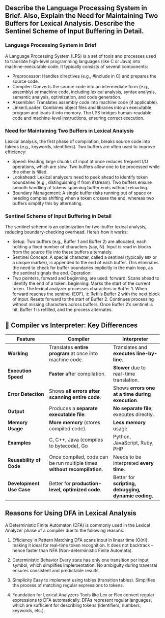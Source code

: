 ## Describe the Language Processing System in Brief. Also, Explain the Need for Maintaining Two Buffers for Lexical Analysis. Describe the Sentinel Scheme of Input Buffering in Detail.
### Language Processing System in Brief
A Language Processing System (LPS) is a set of tools and processes used to translate high-level programming languages (like C or Java) into machine-executable code. It typically consists of several components:

- Preprocessor: Handles directives (e.g., #include in C) and prepares the source code.
- Compiler: Converts the source code into an intermediate form (e.g., assembly) or machine code, including lexical analysis, syntax analysis, semantic analysis, optimization, and code generation.
- Assembler: Translates assembly code into machine code (if applicable).
- Linker/Loader: Combines object files and libraries into an executable program and loads it into memory.
The LPS bridges human-readable code and machine-level instructions, ensuring correct execution.

### Need for Maintaining Two Buffers in Lexical Analysis
Lexical analysis, the first phase of compilation, breaks source code into tokens (e.g., keywords, identifiers). Two buffers are often used to improve efficiency:

- Speed: Reading large chunks of input at once reduces frequent I/O operations, which are slow. Two buffers allow one to be processed while the other is filled.
- Lookahead: Lexical analyzers need to peek ahead to identify token boundaries (e.g., distinguishing if from ifstream). Two buffers ensure smooth handling of tokens spanning buffer ends without reloading.
- Boundary Management: A single buffer risks running out of space or needing complex shifting when a token crosses the end, whereas two buffers simplify this by alternating.

### Sentinel Scheme of Input Buffering in Detail
The sentinel scheme is an optimization for two-buffer lexical analysis, reducing boundary-checking overhead. Here’s how it works:

- Setup:
Two buffers (e.g., Buffer 1 and Buffer 2) are allocated, each holding a fixed number of characters (say, N).
Input is read in blocks from the source file into these buffers alternately.
- Sentinel Concept:
A special character, called a sentinel (typically `EOF` or a unique marker), is appended to the end of each buffer.
This eliminates the need to check for buffer boundaries explicitly in the main loop, as the sentinel signals the end.
Operation:
- Two pointers, forward and beginning, are used:
forward: Scans ahead to identify the end of a token.
beginning: Marks the start of the current token.
The lexical analyzer processes characters in Buffer 1. When forward reaches the sentinel (EOF), it:
Refills Buffer 2 with the next block of input.
Resets forward to the start of Buffer 2.
Continues processing without missing characters across buffers.
Once Buffer 2’s sentinel is hit, Buffer 1 is refilled, and the process alternates.


## 🔷 Compiler vs Interpreter: Key Differences

| Feature                  | **Compiler**                                                             | **Interpreter**                                      |
| ------------------------ | ------------------------------------------------------------------------ | ---------------------------------------------------- |
| **Working**              | Translates **entire program** at once into machine code.                 | Translates and **executes line-by-line**.            |
| **Execution Speed**      | **Faster** after compilation.                                            | **Slower** due to real-time translation.             |
| **Error Detection**      | Shows **all errors after scanning entire code**.                         | Shows **errors one at a time during execution**.     |
| **Output**               | Produces a **separate executable file**.                                 | **No separate file**; executes directly.             |
| **Memory Usage**         | **More memory** (stores compiled code).                                  | **Less memory** usage.                               |
| **Examples**             | C, C++, Java (compiles to bytecode), Go                                  | Python, JavaScript, Ruby, PHP                        |
| **Reusability of Code**  | Once compiled, code can be run multiple times **without recompilation**. | Needs to be interpreted **every time**.              |
| **Development Use Case** | Better for **production-level, optimized code**.                         | Better for **scripting, debugging, dynamic coding**. |


## Reasons for Using DFA in Lexical Analysis
A Deterministic Finite Automaton (DFA) is commonly used in the Lexical Analyzer phase of a compiler due to the following reasons:

1. Efficiency in Pattern Matching
DFA scans input in linear time (O(n)), making it ideal for real-time token recognition.
It does not backtrack – hence faster than NFA (Non-deterministic Finite Automata).

2. Deterministic Behavior
Every state has only one transition per input symbol, which simplifies implementation.
No ambiguity during traversal ensures consistent and predictable results.

3. Simplicity
Easy to implement using tables (transition tables).
Simplifies the process of matching regular expressions to tokens.

4. Foundation for Lexical Analyzers
Tools like Lex or Flex convert regular expressions to DFA automatically.
DFAs represent regular languages, which are sufficient for describing tokens (identifiers, numbers, keywords, etc.).

